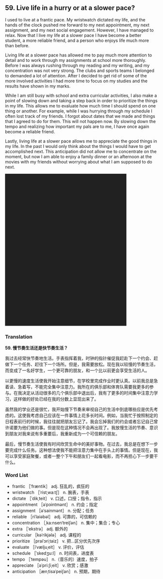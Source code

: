 ## 59. Live life in a hurry or at a slower pace?

I used to live at a frantic pace. My wristwatch dictated my life, and the hands of the clock pushed me forward to my next appointment, my next assignment, and my next social engagement. However, I have managed to relax. Now that I live my life at a slower pace I have become a better student, a more reliable friend, and a person who enjoys life much more than before.

Living life at a slower pace has allowed me to pay much more attention to detail and to work through my assignments at school more thoroughly. Before I was always rushing through my reading and my writing, and my concentration was not very strong. The clubs and sports teams I belonged to demanded a lot of attention. After I decided to get rid of some of the more involved activities I had more time to focus on my studies and the results have shown in my marks.

While I am still busy with school and extra curricular activities, I also make a point of slowing down and taking a step back in order to prioritize the things in my life. This allows me to evaluate how much time I should spend on one thing or another. For example, while I was hurrying through my schedule I often lost track of my friends. I forgot about dates that we made and things that I agreed to do for them. This will not happen now. By slowing down the tempo and realizing how important my pals are to me, I have once again become a reliable friend.

Lastly, living life at a slower pace allows me to appreciate the good things in my life. In the past I would only think about the things I would have to get accomplished next. This anticipation did not allow me to concentrate on the moment, but now I am able to enjoy a family dinner or an afternoon at the movies with my friends without worrying about what I am supposed to do next.

![](images/padding_400x500.png)

### Translation

**59. 慢节奏生活还是快节奏生活？**

我过去经常快节奏地生活。手表指挥着我，时钟的指针催促我赶赴下一个约会、赶做下一个任务、赶往下一个场所。但是，我需要放松。现在我以较慢的节奏生活，而变成了一名好学生，一个更可靠的朋友，和一个比以前更会享受生活的人。

以更慢的速度生活使我开始注意细节，在学校里完成作业时更认真。以前我总是急着读、急着写，不能完全集中注意力。我所在的俱乐部和体育队需要我更多的参与。在我决定从活动很多的几个俱乐部中退出后，我有了更多的时间集中注意力学习，这样做的好处已经在我的分数上显现出来了。

虽然我的学业还是很忙，我开始慢下节奏来审视自己的生活中到底哪些应是优先考虑的。这使我考虑自己应该在一件事情上花多长时间。例如，当我忙于按照制定的日程表前行的时候，我往往就把朋友忘记了。我会忘掉我们的约会或者忘记自己曾许诺要为他们做的事。但是现在这种情况不会再出现了。我放慢生活的节奏、意识到朋友对我来说有多重要后，我重新成为一个可信赖的朋友。

最后，慢节奏生活使我有时间欣赏生命中的美好事物。在过去，我总是在想下一步要完成什么任务。这种想法使我不能把注意力集中在手头上的事情。但是现在，我可以享受家庭聚餐，或者一整个下午和朋友们一起看电影，而不再担心下一步要干什么。

### Word List

+ frantic ［ˈfræntik］ adj. 狂乱的，疯狂的
+ wristwatch ［ˈristˌwa:tʃ］ n. 腕表，手表
+ dictate ［ˈdikˌteit］ v. 口述，口授；指令，指示
+ appointment ［əˈpɔintmənt］ n. 约会；指定
+ assignment ［əˈsainmənt］ n. 分配；任务
+ reliable ［riˈlaiəbəl］ adj. 可靠的，可信赖的
+ concentration ［ˌka:nsenˈtreiʃən］ n. 集中；集合；专心
+ extra ［ˈekstrə］ adj. 额外的
+ curricular ［kəˈrikjələ］ adj. 课程的
+ prioritize ［praiˈɔriˌtaiz］ v. 把…区分优先次序
+ evaluate ［iˈvæljuˌeit］ v. 评价，评估
+ schedule ［ˈskedʒu:l］ n. 时间表，进度表
+ tempo ［ˈtempəu］ n.（音乐的）速度，拍子
+ appreciate ［əˈpri:ʃiˌeit］ v. 欣赏；感激
+ anticipation ［ænˌtisəˈpeiʃən］ n. 预期，期待  


